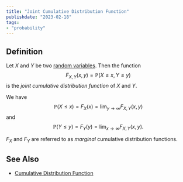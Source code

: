 ```yaml
---
title: "Joint Cumulative Distribution Function"
publishdate: "2023-02-18"
tags:
- "probability"
---
```


## Definition
Let $X$ and $Y$ be two [random variables](statistics/random-variable.md). Then the function
$$F_{X, Y}(x, y) = \mathbb{P}(X \leq x, Y \leq y)$$
is the *joint cumulative distribution function* of $X$ and $Y$.

We have
$$\mathbb{P}(X \leq x) = F_X(x) = \lim_{y\to\infty} F_{X, Y}(x, y)$$
and
$$\mathbb{P}(Y \leq y) = F_Y(y) = \lim_{x\to\infty} F_{X, Y}(x, y).$$

$F_X$ and $F_Y$ are referred to as *marginal* cumulative distribution functions.

## See Also
- [Cumulative Distribution Function](statistics/cumulative-distribution-function.md)
